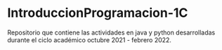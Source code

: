 # IntroduccionProgramacion-1C
Repositorio que contiene las actividades en java y python desarrolladas durante el ciclo académico octubre 2021 - febrero 2022.

